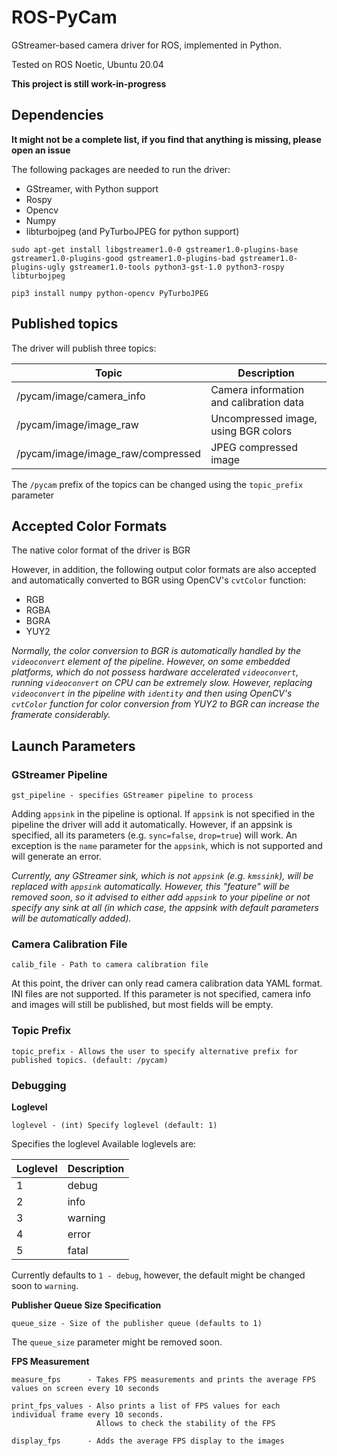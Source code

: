 # ROS-PyCam
GStreamer-based camera driver for ROS, implemented in Python.

Tested on ROS Noetic, Ubuntu 20.04

**This project is still work-in-progress**

## Dependencies

**It might not be a complete list, if you find that anything is missing, please open an issue**

The following packages are needed to run the driver:

* GStreamer, with Python support
* Rospy
* Opencv
* Numpy
* libturbojpeg (and PyTurboJPEG for python support)

```
sudo apt-get install libgstreamer1.0-0 gstreamer1.0-plugins-base gstreamer1.0-plugins-good gstreamer1.0-plugins-bad gstreamer1.0-plugins-ugly gstreamer1.0-tools python3-gst-1.0 python3-rospy libturbojpeg
```

```
pip3 install numpy python-opencv PyTurboJPEG
```

## Published topics
The driver will publish three topics:

|              Topic                | Description                             |
|-----------------------------------|-----------------------------------------|
| /pycam/image/camera_info          | Camera information and calibration data |
| /pycam/image/image_raw            | Uncompressed image, using BGR colors    |
| /pycam/image/image_raw/compressed | JPEG compressed image                   |

The `/pycam` prefix of the topics can be changed using the `topic_prefix` parameter

## Accepted Color Formats
The native color format of the driver is BGR

However, in addition, the following output color formats are also accepted and automatically converted to BGR using OpenCV's `cvtColor` function:

* RGB
* RGBA
* BGRA
* YUY2

*Normally, the color conversion to BGR is automatically handled by the `videoconvert` element of the pipeline. However, on some embedded platforms, which do not possess hardware accelerated `videoconvert`, running `videoconvert` on CPU can be extremely slow. However, replacing `videoconvert` in the pipeline with `identity` and then using OpenCV's `cvtColor` function for color conversion from YUY2 to BGR can increase the framerate considerably.*

## Launch Parameters

### GStreamer Pipeline

```
gst_pipeline - specifies GStreamer pipeline to process

```

Adding `appsink` in the pipeline is optional. If `appsink` is not specified in the pipeline the driver will add it automatically. However, if an appsink is specified, all its parameters (e.g. `sync=false`, `drop=true`) will work. An exception is the `name` parameter for the `appsink`, which is not supported and will generate an error.

*Currently, any GStreamer sink, which is not `appsink` (e.g. `kmssink`), will be replaced with `appsink` automatically. However, this "feature" will be removed soon, so it advised to either add `appsink` to your pipeline or not specify any sink at all (in which case, the appsink with default parameters will be automatically added).*

### Camera Calibration File

```
calib_file - Path to camera calibration file
```

At this point, the driver can only read camera calibration data YAML format. INI files are not supported.
If this parameter is not specified, camera info and images will still be published, but most fields will be empty.

### Topic Prefix

```
topic_prefix - Allows the user to specify alternative prefix for published topics. (default: /pycam)
```

### Debugging

**Loglevel**

```
loglevel - (int) Specify loglevel (default: 1)
```

Specifies the loglevel Available loglevels are:

| Loglevel | Description |
|----------|-------------|
| 1        |  debug      |
| 2        |  info       |
| 3        |  warning    |
| 4        |  error      |
| 5        |  fatal      |

Currently defaults to `1 - debug`, however, the default might be changed soon to `warning`.

**Publisher Queue Size Specification**

```
queue_size - Size of the publisher queue (defaults to 1)
```

The `queue_size` parameter might be removed soon.

**FPS Measurement**

```
measure_fps      - Takes FPS measurements and prints the average FPS values on screen every 10 seconds

print_fps_values - Also prints a list of FPS values for each individual frame every 10 seconds. 
                   Allows to check the stability of the FPS

display_fps      - Adds the average FPS display to the images
```
